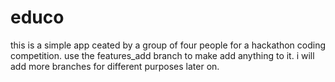 # educo 
this is a simple app ceated by a group of four people for a hackathon coding competition.
use the features_add branch to make add anything to it.
i will add more branches for different purposes later on.